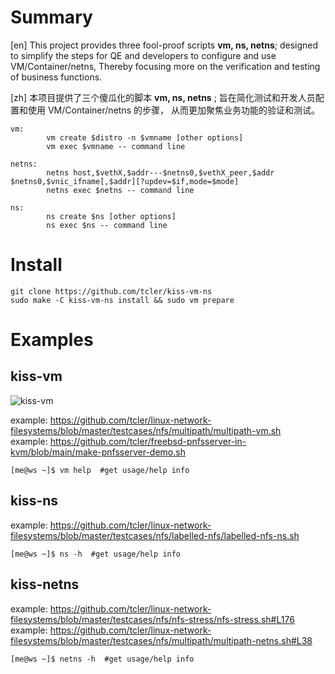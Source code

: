 # Summary

[en] This project provides three fool-proof scripts **vm, ns, netns**; designed to simplify the steps for QE and developers to configure and use VM/Container/netns,
Thereby focusing more on the verification and testing of business functions.

[zh] 本项目提供了三个傻瓜化的脚本 **vm, ns, netns** ; 旨在简化测试和开发人员配置和使用 VM/Container/netns 的步骤，
从而更加聚焦业务功能的验证和测试。

```
vm:
        vm create $distro -n $vmname [other options]
        vm exec $vmname -- command line

netns:
        netns host,$vethX,$addr---$netns0,$vethX_peer,$addr  $netns0,$vnic_ifname[,$addr][?updev=$if,mode=$mode]
        netns exec $netns -- command line

ns:
        ns create $ns [other options]
        ns exec $ns -- command line
```

# Install
```
git clone https://github.com/tcler/kiss-vm-ns
sudo make -C kiss-vm-ns install && sudo vm prepare
```

# Examples
## kiss-vm

![kiss-vm](https://raw.githubusercontent.com/tcler/kiss-vm-ns/master/Images/kiss-vm.gif)

example: https://github.com/tcler/linux-network-filesystems/blob/master/testcases/nfs/multipath/multipath-vm.sh  
example: https://github.com/tcler/freebsd-pnfsserver-in-kvm/blob/main/make-pnfsserver-demo.sh  
```
[me@ws ~]$ vm help  #get usage/help info
```

## kiss-ns
example: https://github.com/tcler/linux-network-filesystems/blob/master/testcases/nfs/labelled-nfs/labelled-nfs-ns.sh  
```
[me@ws ~]$ ns -h  #get usage/help info
```

## kiss-netns
example: https://github.com/tcler/linux-network-filesystems/blob/master/testcases/nfs/nfs-stress/nfs-stress.sh#L176  
example: https://github.com/tcler/linux-network-filesystems/blob/master/testcases/nfs/multipath/multipath-netns.sh#L38  
```
[me@ws ~]$ netns -h  #get usage/help info
```
